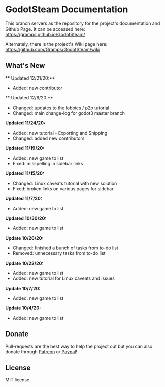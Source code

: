 # GodotSteam Documentation

This branch servers as the repository for the project's documentation and Github Page. It can be accessed here: https://gramps.github.io/GodotSteam/

Alternately, there is the project's Wiki page here: https://github.com/Gramps/GodotSteam/wiki

What's New
-------------
** Updated 12/21/20:**
- Added: new contributor

** Updated 12/6/20:**
- Changed: updates to the lobbies / p2p tutorial
- Changed: main change-log for godot3 master branch

**Updated 11/24/20:**
- Added: new tutorial - Exporting and Shipping
- Changed: added new contributors

**Updated 11/19/20:**
- Added: new game to list
- Fixed: misspelling in sidebar links

**Updated 11/15/20:**
- Changed: Linux caveats tutorial with new solution
- Fixed: broken links on various pages for sidebar

**Updated 11/7/20:**
- Added: new game to list

**Updated 10/30/20:**
- Added: new game to list

**Update 10/26/20:**
- Changed: finished a bunch of tasks from to-do list
- Removed: unnecessary tasks from to-do list

**Update 10/22/20:**
- Added: new game to list
- Added: new tutorial for Linux caveats and issues

**Update 10/7/20:**
- Added: new game to list

**Update 10/4/20:**
- Added: new game to list

Donate
-------------
Pull-requests are the best way to help the project out but you can also donate through [Patreon](https://patreon.com/coaguco) or [Paypal](https://www.paypal.me/sithlordkyle)!

License
-------------
MIT license